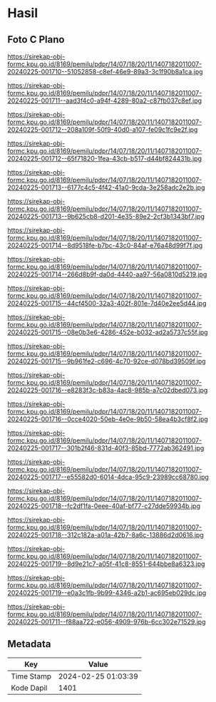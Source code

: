 # Hasil

## Foto C Plano

https://sirekap-obj-formc.kpu.go.id/8169/pemilu/pdpr/14/07/18/20/11/1407182011007-20240225-001710--51052858-c8ef-46e9-89a3-3c1f90b8a1ca.jpg

https://sirekap-obj-formc.kpu.go.id/8169/pemilu/pdpr/14/07/18/20/11/1407182011007-20240225-001711--aad3f4c0-a94f-4289-80a2-c87fb037c8ef.jpg

https://sirekap-obj-formc.kpu.go.id/8169/pemilu/pdpr/14/07/18/20/11/1407182011007-20240225-001712--208a109f-50f9-40d0-a107-fe09c1fc9e2f.jpg

https://sirekap-obj-formc.kpu.go.id/8169/pemilu/pdpr/14/07/18/20/11/1407182011007-20240225-001712--65f71820-1fea-43cb-b517-d44bf824431b.jpg

https://sirekap-obj-formc.kpu.go.id/8169/pemilu/pdpr/14/07/18/20/11/1407182011007-20240225-001713--6177c4c5-4f42-41a0-9cda-3e258adc2e2b.jpg

https://sirekap-obj-formc.kpu.go.id/8169/pemilu/pdpr/14/07/18/20/11/1407182011007-20240225-001713--9b625cb8-d201-4e35-89e2-2cf3b1343bf7.jpg

https://sirekap-obj-formc.kpu.go.id/8169/pemilu/pdpr/14/07/18/20/11/1407182011007-20240225-001714--8d9518fe-b7bc-43c0-84af-e76a48d99f7f.jpg

https://sirekap-obj-formc.kpu.go.id/8169/pemilu/pdpr/14/07/18/20/11/1407182011007-20240225-001714--266d8b9f-da0d-4440-aa97-56a0810d5219.jpg

https://sirekap-obj-formc.kpu.go.id/8169/pemilu/pdpr/14/07/18/20/11/1407182011007-20240225-001715--44cf4500-32a3-402f-801e-7d40e2ee5d44.jpg

https://sirekap-obj-formc.kpu.go.id/8169/pemilu/pdpr/14/07/18/20/11/1407182011007-20240225-001715--08e0b3e6-4286-452e-b032-ad2a5737c55f.jpg

https://sirekap-obj-formc.kpu.go.id/8169/pemilu/pdpr/14/07/18/20/11/1407182011007-20240225-001715--9b961fe2-c696-4c70-92ce-d078bd39509f.jpg

https://sirekap-obj-formc.kpu.go.id/8169/pemilu/pdpr/14/07/18/20/11/1407182011007-20240225-001716--e8283f3c-b83a-4ac8-985b-a7c02dbed073.jpg

https://sirekap-obj-formc.kpu.go.id/8169/pemilu/pdpr/14/07/18/20/11/1407182011007-20240225-001716--0cce4020-50eb-4e0e-9b50-58ea4b3cf8f2.jpg

https://sirekap-obj-formc.kpu.go.id/8169/pemilu/pdpr/14/07/18/20/11/1407182011007-20240225-001717--301b2f46-831d-40f3-85bd-7772ab362491.jpg

https://sirekap-obj-formc.kpu.go.id/8169/pemilu/pdpr/14/07/18/20/11/1407182011007-20240225-001717--e55582d0-6014-4dca-95c9-23989cc68780.jpg

https://sirekap-obj-formc.kpu.go.id/8169/pemilu/pdpr/14/07/18/20/11/1407182011007-20240225-001718--fc2df1fa-0eee-40af-bf77-c27dde59934b.jpg

https://sirekap-obj-formc.kpu.go.id/8169/pemilu/pdpr/14/07/18/20/11/1407182011007-20240225-001718--312c182a-a01a-42b7-8a6c-13886d2d0616.jpg

https://sirekap-obj-formc.kpu.go.id/8169/pemilu/pdpr/14/07/18/20/11/1407182011007-20240225-001719--8d9e21c7-a05f-41c8-8551-644bbe8a6323.jpg

https://sirekap-obj-formc.kpu.go.id/8169/pemilu/pdpr/14/07/18/20/11/1407182011007-20240225-001719--e0a3c1fb-9b99-4346-a2b1-ac695eb029dc.jpg

https://sirekap-obj-formc.kpu.go.id/8169/pemilu/pdpr/14/07/18/20/11/1407182011007-20240225-001711--f88aa722-e056-4909-976b-6cc302e71529.jpg


## Metadata

| Key        | Value               |
| ---------- | ------------------- |
| Time Stamp | 2024-02-25 01:03:39 |
| Kode Dapil | 1401                |



